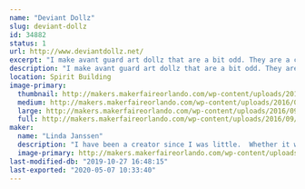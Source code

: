 ```yaml
---
name: "Deviant Dollz"
slug: deviant-dollz
id: 34882
status: 1
url: http://www.deviantdollz.net/
excerpt: "I make avant guard art dollz that are a bit odd. They are a combination of creepy and beautiful--  scary and pretty.  "
description: "I make avant guard art dollz that are a bit odd. They are a combination of creepy and beautiful--  scary and pretty.  I also make a line of Day of the Dead Animals.  From dogs to cats to bunnies to dinosaurs to turtles and everything in between, all of the animals are ready and dressed in their finest Day of the Dead flowers and hats.  I use primarily upcycled things to create my art.  Most of them are originally headed for the trash and I breath new life into them again."
location: Spirit Building
image-primary:
  thumbnail: http://makers.makerfaireorlando.com/wp-content/uploads/2016/09/Dollz_Cut-Out-face_04-face-4-150x150.png
  medium: http://makers.makerfaireorlando.com/wp-content/uploads/2016/09/Dollz_Cut-Out-face_04-face-4-218x300.png
  large: http://makers.makerfaireorlando.com/wp-content/uploads/2016/09/Dollz_Cut-Out-face_04-face-4-743x1024.png
  full: http://makers.makerfaireorlando.com/wp-content/uploads/2016/09/Dollz_Cut-Out-face_04-face-4.png
maker:
  name: "Linda Janssen"
  description: "I have been a creator since I was little.  Whether it was crayon to paper or making a lavish mansion for my barbies out of cardboard boxes and twine, my imagination has always run wild.  I started making Deviant Dollz after a Halloween party.  I made a handful as props and guests loved them.  One thing led to another and Deviant Dollz was born. My philosophy with art is not caring a supply is meant to do.  I care what it can do.  I experiment.  I take chances.  I don't analyze.  I love what I create and I hope that someone else in the world digs it as well.  "
  image-primary: http://makers.makerfaireorlando.com/wp-content/uploads/2016/09/DD_icon_black-on-white.png
last-modified-db: "2019-10-27 16:48:15"
last-exported: "2020-05-07 10:33:40"
---
```

